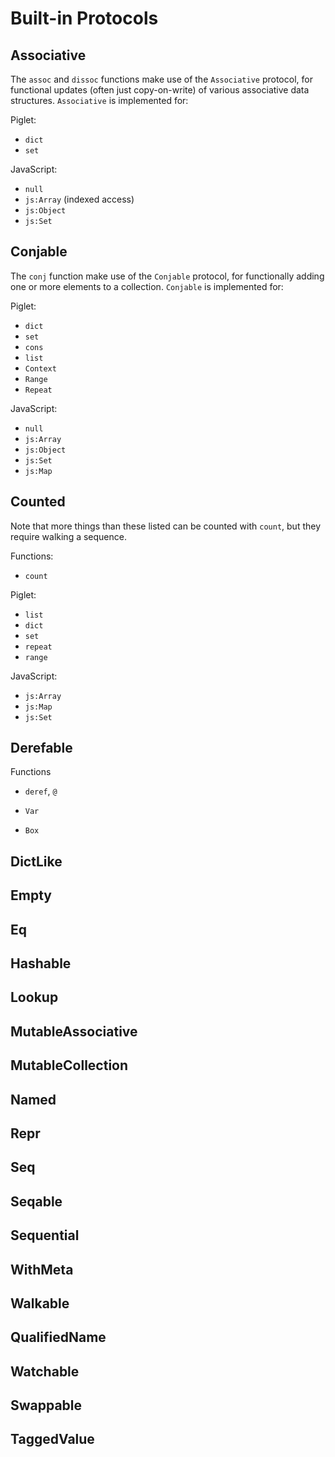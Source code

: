 # Built-in Protocols

## Associative

The `assoc` and `dissoc` functions make use of the `Associative` protocol, for
functional updates (often just copy-on-write) of various associative data
structures. `Associative` is implemented for:

Piglet:
- `dict`
- `set`

JavaScript:
- `null`
- `js:Array` (indexed access)
- `js:Object`
- `js:Set`

## Conjable

The `conj` function make use of the `Conjable` protocol, for functionally adding
one or more elements to a collection. `Conjable` is implemented for:

Piglet:
- `dict`
- `set`
- `cons`
- `list`
- `Context`
- `Range`
- `Repeat`

JavaScript:
- `null`
- `js:Array`
- `js:Object`
- `js:Set`
- `js:Map`

## Counted

Note that more things than these listed can be counted with `count`, but they
require walking a sequence.

Functions:
- `count`

Piglet:
- `list`
- `dict`
- `set`
- `repeat`
- `range`

JavaScript:
- `js:Array`
- `js:Map`
- `js:Set`

## Derefable

Functions
- `deref`, `@`

- `Var`
- `Box`

## DictLike

## Empty

## Eq

## Hashable

## Lookup

## MutableAssociative

## MutableCollection

## Named

## Repr

## Seq

## Seqable

## Sequential

## WithMeta

## Walkable

## QualifiedName

## Watchable

## Swappable

## TaggedValue


